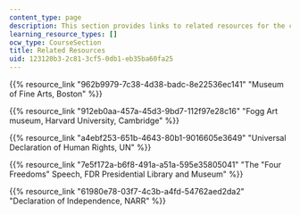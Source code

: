 ```yaml
---
content_type: page
description: This section provides links to related resources for the course.
learning_resource_types: []
ocw_type: CourseSection
title: Related Resources
uid: 123120b3-2c81-3cf5-0db1-eb35ba60fa25
---
```


{{% resource_link "962b9979-7c38-4d38-badc-8e22536ec141" "Museum of Fine Arts, Boston" %}}

{{% resource_link "912eb0aa-457a-45d3-9bd7-112f97e28c16" "Fogg Art museum, Harvard University, Cambridge" %}}

{{% resource_link "a4ebf253-651b-4643-80b1-9016605e3649" "Universal Declaration of Human Rights, UN" %}}

{{% resource_link "7e5f172a-b6f8-491a-a51a-595e35805041" "The \"Four Freedoms\" Speech, FDR Presidential Library and Museum" %}}

{{% resource_link "61980e78-03f7-4c3b-a4fd-54762aed2da2" "Declaration of Independence, NARR" %}}